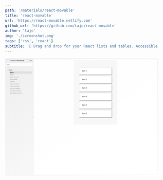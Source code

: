 ```yaml
---
path: '/materials/react-movable'
title: 'react-movable'
url: 'https://react-movable.netlify.com'
github_url: 'https://github.com/tajo/react-movable'
author: 'tajo'
img: './screenshot.png'
tags: ['css', 'react']
subtitle: '🔀 Drag and drop for your React lists and tables. Accessible. Tiny.'
---
```


![alt text](screenshot.png)
